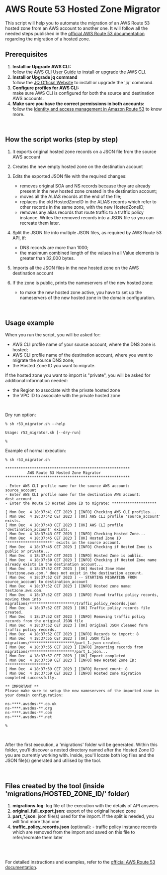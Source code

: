 # AWS Route 53 Hosted Zone Migrator

This script will help you to automate the migration of an AWS Route 53 hosted zone from an AWS account to another one.
It will follow all the needed steps published in the [official AWS Route 53 documentation](https://docs.aws.amazon.com/Route53/latest/DeveloperGuide/hosted-zones-migrating.html) regarding the migration of a hosted zone.

## Prerequisites
1. **Install or Upgrade AWS CLI:**<br/>
   follow the [AWS CLI User Guide](https://docs.aws.amazon.com/cli/latest/userguide/cli-configure-files.html) to install or upgrade the AWS CLI.
2. **Install or Upgrade jq command**<br/>
   follow the [JQ Official Website](https://jqlang.github.io/jq/download/) to install or upgrade the 'jq' command.
3. **Configure profiles for AWS CLI:**<br/>
   make sure AWS CLI is configured for both the source and destination AWS accounts.
4. **Make sure you have the correct permissions in both accounts:**<br/>
   follow the [Identity and access management in Amazon Route 53](https://docs.aws.amazon.com/Route53/latest/DeveloperGuide/auth-and-access-control.html) to know more.
<br/>

## How the script works (step by step)

1. It exports original hosted zone records on a JSON file from the source AWS account

2. Creates the new empty hosted zone on the destination account

3. Edits the exported JSON file with the required changes:
   - removes original SOA and NS records because they are already present in the new hosted zone created in the destination account;
   - moves all the ALIAS records at the end of the file;
   - replaces the old HostedZoneID in the ALIAS records which refer to other records in the same zone, with the new HostedZoneID;
   - removes any alias records that route traffic to a traffic policy instance. Writes the removed records into a JSON file so you can recreate them later.

4. Split the JSON file into multiple JSON files, as required by AWS Route 53 API, if:
   - DNS records are more than 1000;
   - the maximum combined length of the values in all Value elements is greater than 32,000 bytes.

5. Imports all the JSON files in the new hosted zone on the AWS destination account

6. If the zone is public, prints the nameservers of the new hosted zone:
   - to make the new hosted zone active, you have to set up the nameservers of the new hosted zone in the domain configuration.

<br/>

## Usage example

When you run the script, you will be asked for:

- AWS CLI profile name of your source account, where the DNS zone is hosted;
- AWS CLI profile name of the destination account, where you want to migrate the source DNS zone;
- the Hosted Zone ID you want to migrate.

If the hosted zone you want to import is "private", you will be asked for additional information needed:

- the Region to associate with the private hosted zone
- the VPC ID to associate with the private hosted zone
<br/>

Dry run option:

```
% sh r53_migrator.sh --help

Usage: r53_migrator.sh [--dry-run]

%
```

Example of normal execution:

```
% sh r53_migrator.sh

********************************************************
          AWS Route 53 Hosted Zone Migrator             
********************************************************

- Enter AWS CLI profile name for the source AWS account: source_account
- Enter AWS CLI profile name for the destination AWS account: dest_account
- Enter the Route 53 Hosted Zone ID to migrate: ********************

[ Mon Dec  4 18:37:41 CET 2023 ] [INFO] Checking AWS CLI profiles...
[ Mon Dec  4 18:37:42 CET 2023 ] [OK] AWS CLI profile 'source_account' exists.
[ Mon Dec  4 18:37:43 CET 2023 ] [OK] AWS CLI profile 'destination_account' exists.
[ Mon Dec  4 18:37:43 CET 2023 ] [INFO] Checking Hosted Zone...
[ Mon Dec  4 18:37:45 CET 2023 ] [OK] Hosted Zone ID '********************' exists in the source account.
[ Mon Dec  4 18:37:45 CET 2023 ] [INFO] Checking if Hosted Zone is public or private...
[ Mon Dec  4 18:37:47 CET 2023 ] [INFO] Hosted Zone is public.
[ Mon Dec  4 18:37:50 CET 2023 ] [INFO] Checking if Hosted Zone name already exists in the destination account...
[ Mon Dec  4 18:37:52 CET 2023 ] [OK] Hosted Zone Name 'testzone.aws.com.' does not exist in the destination account.
[ Mon Dec  4 18:37:52 CET 2023 ] -- STARTING MIGRATION FROM source_account to destination_account
[ Mon Dec  4 18:37:52 CET 2023 ] [INFO] Hosted zone name: testzone.aws.com.
[ Mon Dec  4 18:37:52 CET 2023 ] [INFO] Found traffic policy records, moving them into migrations/********************/traffic_policy_records.json
[ Mon Dec  4 18:37:52 CET 2023 ] [OK] Traffic policy records file created.
[ Mon Dec  4 18:37:52 CET 2023 ] [INFO] Removing traffic policy records from the original JSON file
[ Mon Dec  4 18:37:52 CET 2023 ] [OK] Original JSON cleaned form traffic policy records.
[ Mon Dec  4 18:37:52 CET 2023 ] [INFO] Records to import: 8
[ Mon Dec  4 18:37:55 CET 2023 ] [OK] JSON file migrations/********************/part_1.json created.
[ Mon Dec  4 18:37:55 CET 2023 ] [INFO] Importing records from migrations/********************/part_1.json...
[ Mon Dec  4 18:37:57 CET 2023 ] [OK] Import completed
[ Mon Dec  4 18:37:59 CET 2023 ] [INFO] New Hosted Zone ID: ********************
[ Mon Dec  4 18:37:59 CET 2023 ] [INFO] Record count: 8
[ Mon Dec  4 18:37:59 CET 2023 ] [INFO] Hosted zone migration completed successfully.

** IMPORTANT ** 
Please make sure to setup the new nameservers of the imported zone in your domain configuration:

ns-****.awsdns-**.co.uk
ns-****.awsdns-**.org
ns-****.awsdns-**.com
ns-****.awsdns-**.net

%
```
<br/>

After the first execution, a 'migrations' folder will be generated. Within this folder, you'll discover a nested directory named after the Hosted Zone ID you are currently working with. 
Inside, you'll locate both log files and the JSON file(s) generated and utilised by the tool.

<br/>


## Files created by the tool (inside 'migrations/HOSTED_ZONE_ID/' folder)

1. **migrations.log**: log file of the execution with the details of API answers
2. **original_full_export.json**: export of the original hosted zone
3. **part_*.json**: json file(s) used for the import. If the split is needed, you will find more than one
4. **traffic_policy_records.json** (optional):  - traffic policy instance records which are removed from the import and saved on this file to refer/recreate them later

<br/><br/>

For detailed instructions and examples, refer to the [official AWS Route 53 documentation](https://docs.aws.amazon.com/Route53/latest/DeveloperGuide/hosted-zones-migrating.html).
